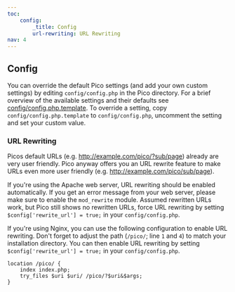 ```yaml
---
toc:
    config:
        _title: Config
        url-rewriting: URL Rewriting
nav: 4
---
```


## Config

You can override the default Pico settings (and add your own custom settings)
by editing `config/config.php` in the Pico directory. For a brief overview of
the available settings and their defaults see [config/config.php.template](https://github.com/picocms/Pico/blob/master/config/config.php.template). To
override a setting, copy `config/config.php.template` to `config/config.php`,
uncomment the setting and set your custom value.

### URL Rewriting

Picos default URLs (e.g. http://example.com/pico/?sub/page) already are very
user friendly. Pico anyway offers you an URL rewrite feature to make URLs even
more user friendly (e.g. http://example.com/pico/sub/page).

If you're using the Apache web server, URL rewriting should be enabled
automatically. If you get an error message from your web server, please make
sure to enable the `mod_rewrite` module. Assumed rewritten URLs work, but Pico
still shows no rewritten URLs, force URL rewriting by setting
`$config['rewrite_url'] = true;` in your `config/config.php`.

If you're using Nginx, you can use the following configuration to enable
URL rewriting. Don't forget to adjust the path (`/pico/`; line `1` and `4`)
to match your installation directory. You can then enable URL rewriting by
setting `$config['rewrite_url'] = true;` in your `config/config.php`.

    location /pico/ {
        index index.php;
        try_files $uri $uri/ /pico/?$uri&$args;
    }
